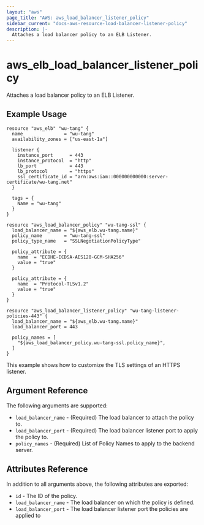 ```yaml
---
layout: "aws"
page_title: "AWS: aws_load_balancer_listener_policy"
sidebar_current: "docs-aws-resource-load-balancer-listener-policy"
description: |-
  Attaches a load balancer policy to an ELB Listener.
---
```


# aws_elb_load_balancer_listener_policy

Attaches a load balancer policy to an ELB Listener.


## Example Usage

```hcl
resource "aws_elb" "wu-tang" {
  name               = "wu-tang"
  availability_zones = ["us-east-1a"]

  listener {
    instance_port      = 443
    instance_protocol  = "http"
    lb_port            = 443
    lb_protocol        = "https"
    ssl_certificate_id = "arn:aws:iam::000000000000:server-certificate/wu-tang.net"
  }

  tags = {
    Name = "wu-tang"
  }
}

resource "aws_load_balancer_policy" "wu-tang-ssl" {
  load_balancer_name = "${aws_elb.wu-tang.name}"
  policy_name        = "wu-tang-ssl"
  policy_type_name   = "SSLNegotiationPolicyType"

  policy_attribute = {
    name  = "ECDHE-ECDSA-AES128-GCM-SHA256"
    value = "true"
  }

  policy_attribute = {
    name  = "Protocol-TLSv1.2"
    value = "true"
  }
}

resource "aws_load_balancer_listener_policy" "wu-tang-listener-policies-443" {
  load_balancer_name = "${aws_elb.wu-tang.name}"
  load_balancer_port = 443

  policy_names = [
    "${aws_load_balancer_policy.wu-tang-ssl.policy_name}",
  ]
}
```

This example shows how to customize the TLS settings of an HTTPS listener.

## Argument Reference

The following arguments are supported:

* `load_balancer_name` - (Required) The load balancer to attach the policy to.
* `load_balancer_port` - (Required) The load balancer listener port to apply the policy to.
* `policy_names` - (Required) List of Policy Names to apply to the backend server.

## Attributes Reference

In addition to all arguments above, the following attributes are exported:

* `id` - The ID of the policy.
* `load_balancer_name` - The load balancer on which the policy is defined.
* `load_balancer_port` - The load balancer listener port the policies are applied to
